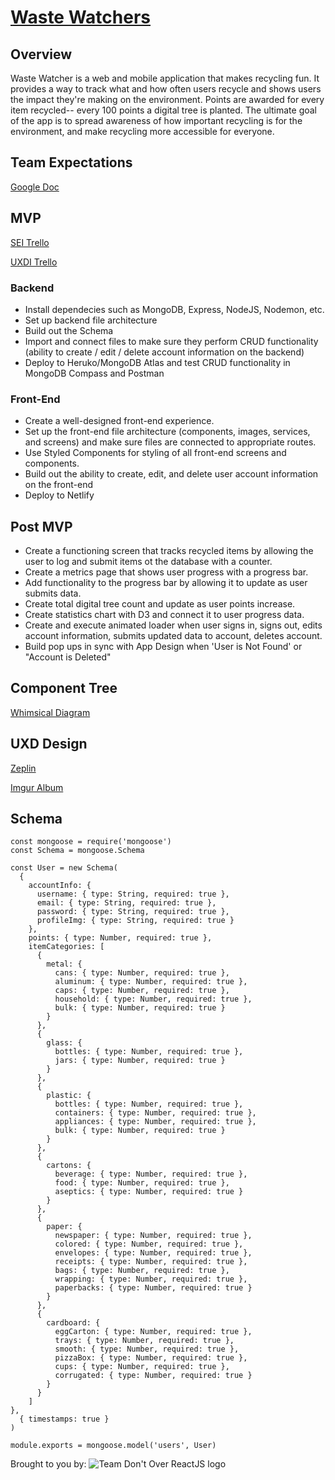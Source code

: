 # [Waste Watchers](https://waste-watchers.netlify.app/)

## Overview

Waste Watcher is a web and mobile application that makes recycling fun. It provides a way to track what and how often users recycle and shows users the impact they're making on the environment. Points are awarded for every item recycled-- every 100 points a digital tree is planted. The ultimate goal of the app is to spread awareness of how important recycling is for the environment, and make recycling more accessible for everyone.

## Team Expectations

[Google Doc](https://docs.google.com/document/d/1O-zjZAKcJTJR14RA9ZMhot3hkqDBCG8n-wa7dcrkIOU/edit?usp=sharing)

## MVP

[SEI Trello](https://trello.com/b/fFDYCoZX/waste-watchers)

[UXDI Trello](https://trello.com/b/MUBISn2p/waste-watchers-sei-uxdi)

### Backend
- Install dependecies such as MongoDB, Express, NodeJS, Nodemon, etc.
- Set up backend file architecture
- Build out the Schema
- Import and connect files to make sure they perform CRUD functionality (ability to create / edit / delete account information on the backend)
- Deploy to Heruko/MongoDB Atlas and test CRUD functionality in MongoDB Compass and Postman 

### Front-End
- Create a well-designed front-end experience.
- Set up the front-end file architecture (components, images, services, and screens) and make sure files are connected to appropriate routes.
- Use Styled Components for styling of all front-end screens and components.
- Build out the ability to create, edit, and delete user account information on the front-end
- Deploy to Netlify


## Post MVP

- Create a functioning screen that tracks recycled items by allowing the user to log and submit items ot the database with a counter.
- Create a metrics page that shows user progress with a progress bar.
- Add functionality to the progress bar by allowing it to update as user submits data.
- Create total digital tree count and update as user points increase.
- Create statistics chart with D3 and connect it to user progress data.
- Create and execute animated loader when user signs in, signs out, edits account information, submits updated data to account, deletes account.
- Build pop ups in sync with App Design when 'User is Not Found' or "Account is Deleted" 


## Component Tree

[Whimsical Diagram](https://whimsical.com/SfvYWhv4nKQ6PJXS2z7MVT)

## UXD Design

[Zeplin](https://app.zeplin.io/project/5f0e5672133b1a7efea78be1/dashboard?sid=5f0f134e1434157d8c52912c)

[Imgur Album](https://imgur.com/a/6i4OkzX)

## Schema

```JS
const mongoose = require('mongoose')
const Schema = mongoose.Schema

const User = new Schema(
  {
    accountInfo: {
      username: { type: String, required: true },
      email: { type: String, required: true },
      password: { type: String, required: true },
      profileImg: { type: String, required: true }
    },
    points: { type: Number, required: true },
    itemCategories: [
      {
        metal: {
          cans: { type: Number, required: true },
          aluminum: { type: Number, required: true },
          caps: { type: Number, required: true },
          household: { type: Number, required: true },
          bulk: { type: Number, required: true }
        }
      },
      {
        glass: {
          bottles: { type: Number, required: true },
          jars: { type: Number, required: true }
        }
      },
      {
        plastic: {
          bottles: { type: Number, required: true },
          containers: { type: Number, required: true },
          appliances: { type: Number, required: true },
          bulk: { type: Number, required: true }
        }
      },
      {
        cartons: {
          beverage: { type: Number, required: true },
          food: { type: Number, required: true },
          aseptics: { type: Number, required: true }
        }
      },
      {
        paper: {
          newspaper: { type: Number, required: true },
          colored: { type: Number, required: true },
          envelopes: { type: Number, required: true },
          receipts: { type: Number, required: true },
          bags: { type: Number, required: true },
          wrapping: { type: Number, required: true },
          paperbacks: { type: Number, required: true }
        }
      },
      {
        cardboard: {
          eggCarton: { type: Number, required: true },
          trays: { type: Number, required: true },
          smooth: { type: Number, required: true },
          pizzaBox: { type: Number, required: true },
          cups: { type: Number, required: true },
          corrugated: { type: Number, required: true }
        }
      }
    ]
},
  { timestamps: true }
)

module.exports = mongoose.model('users', User)
```

Brought to you by:
![Team Don't Over ReactJS logo](https://i.imgur.com/RN00IOk.png)
